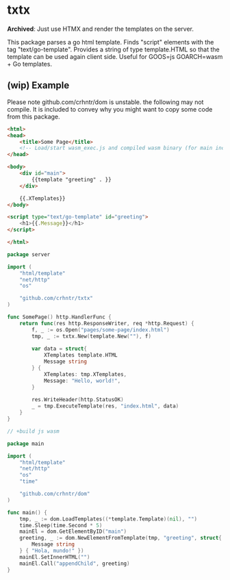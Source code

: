# txtx

**Archived**: Just use HTMX and render the templates on the server.

This package parses a go html template.
Finds "script" elements with the tag "text/go-template".
Provides a string of type template.HTML so that the template can be used again client side.
Useful for GOOS=js GOARCH=wasm + Go templates.

## (wip) Example
Please note github.com/crhntr/dom is unstable. the following may not compile.
It is included to convey why you might want to copy some code from this package.

```html
<html>
<head>
	<title>Some Page</title>
	<!-- Load/start wasm_exec.js and compiled wasm binary (for main included below)-->
</head>

<body>
    <div id="main">
        {{template "greeting" . }}
    </div>

    {{.XTemplates}}
</body>

<script type="text/go-template" id="greeting">
    <h1>{{.Message}}</h1>
</script>

</html>
```

```go
package server

import (
	"html/template"
	"net/http"
	"os"

	"github.com/crhntr/txtx"
)

func SomePage() http.HandlerFunc {	
    return func(res http.ResponseWriter, req *http.Request) {
    	f, _ := os.Open("pages/some-page/index.html")
        tmp, _ := txtx.New(template.New(""), f)
 
        var data = struct{
            XTemplates template.HTML
            Message string
        } {
            XTemplates: tmp.XTemplates,
            Message: "Hello, world!",
        }
        
        res.WriteHeader(http.StatusOK)
        _ = tmp.ExecuteTemplate(res, "index.html", data)
    }
}
```

```go
// +build js wasm

package main

import (
    "html/template"
    "net/http"
    "os"
    "time"

    "github.com/crhntr/dom"
)

func main() {
    tmp, _ := dom.LoadTemplates((*template.Template)(nil), "")
    time.Sleep(time.Second * 5)
    mainEl = dom.GetElementByID("main")
    greeting, _ := dom.NewElementFromTemplate(tmp, "greeting", struct{
        Message string
    } { "Hola, mundo!" })
    mainEl.SetInnerHTML("")
    mainEl.Call("appendChild", greeting)
}
```
